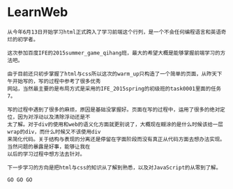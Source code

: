 # LearnWeb
    从今年6月13日开始学习html正式跨入了学习前端这个行列，是一个不会任何编程语言和英语奇烂的初学者。
    
    这次参加百度IFE的2015summer_game_qihang班，最大的希望大概是能够掌握前端学习的方法吧。
    
    由于目前还只初步掌握了html与css所以这次的warm_up只构造了一个简单的页面，从昨天下午开始写的，写的过程中参考了很多优秀
    网站，当然最主要的是布局方式是采用的IFE_2015spring的初级班的task0001里面的任务7。
    
    写的过程中遇到了很多的麻烦，原因是基础没掌握好。页面在写的过程中，运用了很多的绝对定位，因为对浮动以及清除浮动还是不
    太了解。对于div的使用和web的语义化方面就更别说了，大概现在糊涂的是什么时候该给一层wrap的div，而什么时候又不该使用div
    来简化代码。关于结构与表现的分离还是停留在字面阶段而没有真正从代码方面去想办法实现。当然问题的暴露是好事，能够让我在
    以后的学习过程中想方法去针对。
    
    下一步学习的方向是把html与css的知识从了解到熟悉，以及对JavaScript的从零到了解。
    
    GO GO GO
